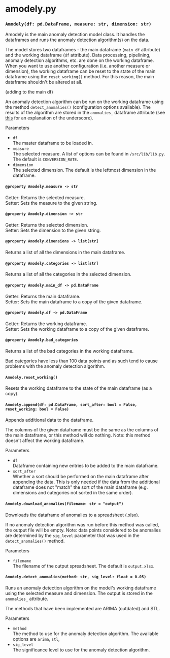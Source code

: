 # amodely.py

### `Amodely(df: pd.DataFrame, measure: str, dimension: str)`

Amodely is the main anomaly detection model class. It handles the dataframes and runs the anomaly detection algorithm(s) on the data.

The model stores two dataframes - the main dataframe (`main_df` attribute) and the working dataframe (`df` attribute). Data processing, pipelining, anomaly detection algorithms, etc. are done on the working dataframe. When you want to use another configuration (i.e. another measure or dimension), the working dataframe can be reset to the state of the main dataframe using the `reset_working()` method. For this reason, the main dataframe shouldn't be altered at all.

(adding to the main df)

An anomaly detection algorithm can be run on the working dataframe using the method `detect_anomalies()` (configuration options available). The results of the algorithm are stored in the `anomalies_` dataframe attribute (see [this](https://blog.finxter.com/why-does-the-scikit-learn-library-use-a-trailing-underscore-convention-for-attribute-names/) for an explanation of the underscore).

Parameters
- `df` <br /> The master dataframe to be loaded in.
- `measure` <br /> The selected measure. A list of options can be found in `/src/lib/lib.py`. The default is `CONVERSION_RATE`.
- `dimension` <br /> The selected dimension. The default is the leftmost dimension in the dataframe.

#### `@property Amodely.measure -> str`

Getter: Returns the selected measure. <br />
Setter: Sets the measure to the given string.

#### `@property Amodely.dimension -> str`

Getter: Returns the selected dimension. <br />
Setter: Sets the dimension to the given string.

#### `@property Amodely.dimensions -> list[str]`

Returns a list of all the dimensions in the main dataframe.

#### `@property Amodely.categories -> list[str]`

Returns a list of all the categories in the selected dimension.

#### `@property Amodely.main_df -> pd.DataFrame`

Getter: Returns the main dataframe. <br />
Setter: Sets the main dataframe to a copy of the given dataframe.

#### `@property Amodely.df -> pd.DataFrame`

Getter: Returns the working dataframe. <br />
Setter: Sets the working dataframe to a copy of the given dataframe.

#### `@property Amodely.bad_categories`

Returns a list of the bad categories in the working dataframe.

Bad categories have less than 100 data points and as such tend to cause problems with the anomaly detection algorithm.

#### `Amodely.reset_working()`

Resets the working dataframe to the state of the main dataframe (as a copy).

#### `Amodely.append(df: pd.DataFrame, sort_after: bool = False, reset_working: bool = False)`

Appends additional data to the dataframe.

The columns of the given dataframe must be the same as the columns of the main dataframe, or this method will do nothing. Note: this method doesn't affect the working dataframe.

Parameters
- `df` <br /> Dataframe containing new entries to be added to the main dataframe.
- `sort_after` <br /> Whether a sort should be performed on the main dataframe after appending the data. This is only needed if the data from the additional dataframe does not "match" the sort of the main dataframe (e.g. dimensions and categories not sorted in the same order).

#### `Amodely.download_anomalies(filename: str = "output")`

Downloads the dataframe of anomalies to a spreadsheet (.xlsx).

If no anomaly detection algorithm was run before this method was called, the output file will be empty. Note: data points considered to be anomalies are determined by the `sig_level` parameter that was used in the `detect_anomalies()` method.

Parameters
- `filename` <br /> The filename of the output spreadsheet. The default is `output.xlsx`.

#### `Amodely.detect_anomalies(method: str, sig_level: float = 0.05)`

Runs an anomaly detection algorithm on the model's working dataframe using the selected measure and dimension. The output is stored in the `anomalies_` attribute.

The methods that have been implemented are ARIMA (outdated) and STL.

Parameters
- `method` <br /> The method to use for the anomaly detection algorithm. The available options are `arima`, `stl`,
- `sig_level` <br /> The significance level to use for the anomaly detection algorithm.